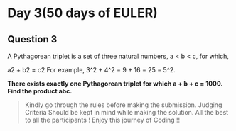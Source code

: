 # Day 3(50 days of EULER)

## Question 3

A Pythagorean triplet is a set of three natural numbers, a < b < c, for which,

a2 + b2 = c2
For example, 3^2 + 4^2 = 9 + 16 = 25 = 5^2.

**There exists exactly one Pythagorean triplet for which a + b + c = 1000.**
**Find the product abc.**

> Kindly go through the rules before making the submission.
>Judging Criteria Should be kept in mind while making the solution.
>All the best to all the participants ! Enjoy this journey of Coding !!
